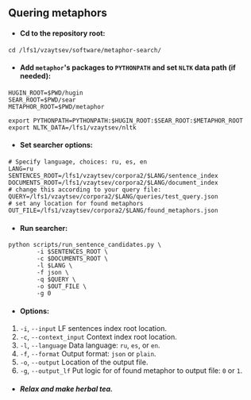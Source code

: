 ## Quering metaphors

* #### Cd to the repository root:

```
cd /lfs1/vzaytsev/software/metaphor-search/
```

* #### Add `metaphor`'s packages to `PYTHONPATH` and set `NLTK` data path (if needed):

```
HUGIN_ROOT=$PWD/hugin
SEAR_ROOT=$PWD/sear
METAPHOR_ROOT=$PWD/metaphor

export PYTHONPATH=PYTHONPATH:$HUGIN_ROOT:$SEAR_ROOT:$METAPHOR_ROOT
export NLTK_DATA=/lfs1/vzaytsev/nltk

```

* #### Set searcher options:

```
# Specify language, choices: ru, es, en
LANG=ru
SENTENCES_ROOT=/lfs1/vzaytsev/corpora2/$LANG/sentence_index
DOCUMENTS_ROOT=/lfs1/vzaytsev/corpora2/$LANG/document_index
# change this according to your query file:
QUERY=/lfs1/vzaytsev/corpora2/$LANG/queries/test_query.json
# set any location for found metaphors
OUT_FILE=/lfs1/vzaytsev/corpora2/$LANG/found_metaphors.json
```

* #### Run searcher:

```
python scripts/run_sentence_candidates.py \
		-i $SENTENCES_ROOT \
		-c $DOCUMENTS_ROOT \
		-l $LANG \
		-f json \
		-q $QUERY \
		-o $OUT_FILE \
		-g 0
```

* #### Options:
 1. `-i`, `--input` 			LF sentences index root location.
 2. `-c`, `--context_input`	Context index root location.
 3. `-l`, `--language`			Data language: `ru`, `es`, or `en`.
 4. `-f`, `--format`			Output format: `json` or `plain`.
 5. `-o`, `--output`			Location of the output file.
 6. `-g`, `--output_lf`			Put logic for of found metaphor to output file: `0` or `1`.


* ##### Relax and make herbal tea.
